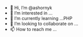 - 👋 Hi, I’m @ashornyk
- 👀 I’m interested in ...
- 🌱 I’m currently learning ...PHP
- 💞️ I’m looking to collaborate on ...
- 📫 How to reach me ...

<!---
ashornyk/ashornyk is a ✨ special ✨ repository because its `README.md` (this file) appears on your GitHub profile.
You can click the Preview link to take a look at your changes.
--->
